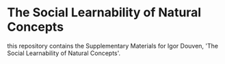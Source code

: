 # The Social Learnability of Natural Concepts

this repository contains the Supplementary Materials for Igor Douven, 'The Social Learnability of Natural Concepts'.
